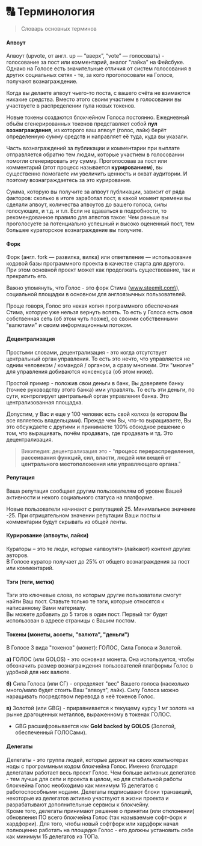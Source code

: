 # 🔠 Терминология

> Словарь основных терминов

#### Апвоут

Апвоут (upvote, от англ. up — “вверх”, “vote” — голосовать) - голосование за пост или комментарий, аналог "лайка" на Фейсбуке. Однако на Голосе есть значительные отличия от систем голосования в других социальных сетях - те, за кого проголосовали на Голосе, получают вознаграждение.

Когда вы делаете апвоут чьего-то поста, с вашего счёта не взимаются никакие средства. Вместо этого своим участием в голосовании вы участвуете в распределении пула новых токенов.

Новые токены создаются блокчейном Голоса постоянно. Ежедневный объём сгенерированных токенов представляет собой **пул вознаграждения**, из которого ваш апвоут (голос, лайк) берёт определенную сумму средств и направляет её туда, куда вы указали.

Часть вознаграждений за публикации и комментарии при выплате отправляется обратно тем людям, которые участием в голосовании помогли сгенерировать эту сумму. Проголосовав за пост или комментарий (этот процесс называется **курированием**), вы существенно помогаете им увеличить ценность и охват аудитории. И поэтому вознаграждаетесь за это курирование.

Сумма, которую вы получите за апвоут публикации, зависит от ряда факторов: сколько в итоге заработал пост, в какой момент времени вы сделали апвоут, количества апвоутов до вашего голоса, силы голосующих, и т.д. и т.п. 
Если не вдаваться в подробности, то рекомендованное правило для апвотов такое:
Чем раньше вы проголосуете за потенциально успешный и высоко оцененный пост, тем большее кураторское вознаграждение вы получите.

#### Форк

Форк \(англ. fork — развилка, вилка\) или ответвление — использование кодовой базы программного проекта в качестве старта для другого. При этом основной проект может как продолжать существование, так и прекратить его.

Важно упомянуть, что Голос - это форк Стима \(www.steemit.com\),  социальной площадки в основном для англоязычных пользователей.

Проще говоря, Голос это некая копия программного обеспечения Стима, которую уже нельзя вернуть вспять. То есть у Голоса есть своя собственная сеть \(об этом чуть позже\), со своими собственными "валютами" и своим информационным потоком.

#### Децентрализация

Простыми словами, децентрализация - это когда отсутствует центральный орган управления. То есть это нечто, что управляется не одним человеком / командой / органом, а сразу многими. Эти "многие" для управления добиваются консенсуса \(об этом ниже\).

Простой пример - положив свои деньги в банк, Вы доверяете банку \(точнее руководству этого банка\) ими управлять. То есть эти деньги, по сути, контролирует центральный орган управления банка. Это централизованная площадка.

Допустим, у Вас и еще у 100 человек есть свой колхоз \(в котором Вы все являетесь владельцами\). Прежде чем Вы, что-то выращиваете, Вы это обсуждаете с другими и принимаете 100% обоюдное решение о том, что выращивать, почём продавать, где продавать и тд. Это децентрализация.

> Википедия: децентрализация это - "**процесс перераспределения, рассеивания функций, сил, власти, людей или вещей от центрального местоположения или управляющего органа**."

#### Репутация

Ваша репутация сообщает другим пользователям об уровне Вашей активности и некого социального статуса на платформе.

Новые пользователи начинают с репутацией 25. Минимальное значение -25. При отрицательном значении репутации Ваши посты и комментарии будут скрывать из общей ленты.

#### Курирование \(апвоуты, лайки\)

Кураторы – это те люди, которые «апвоутят» \(лайкают\) контент других авторов.   
В Голосе куратор получает до 25% от общего вознаграждения за пост или комментарий.

#### Тэги \(теги, метки\)

Тэги это ключевые слова, по которым другие пользователи смогут найти Ваш пост. Ставьте только те тэги, которые относятся к написанному Вами материалу.  
Вы можете добавить до 5 тэгов в один пост. Первый тэг будет использован в адресе страницы с Вашим постом.

#### Токены \(монеты, ассеты, "валюта", "деньги"\)

В Голосе 3 вида "токенов" \(монет\): ГОЛОС, Сила Голоса и Золотой.

**а\)** ГОЛОС \(или GOLOS\) - это основная монета. Она используется, чтобы обозначить размер вознаграждения пользователей платформы Голос в удобной для них валюте.

**б\)** Сила Голоса \(или СГ\) - определяет "вес" Вашего голоса \(насколько много/мало будет стоить Ваш "апвоут", лайк\). Силу Голоса можно наращивать посредством перевода в неё токенов Голос. 

**в\)** Золотой \(или GBG\) - приравнивается к текущему курсу 1 мг золота на рынке драгоценных металлов, выраженному в токенах ГОЛОС. 

* GBG расшифровывается как **Gold backed by GOLOS** \(Золотой, обеспеченный ГОЛОСами\).

#### Делегаты 

Делегаты - это группа людей, которые держат на своих компьютерах ноды с программным кодом блокчейна Голос. Именно благодаря делегатам работает весь проект Голос. Чем больше активных делегатов - тем лучше для сети и проекта в целом, но для стабильной работы блокчейна Голос необходимо как минимум 15 делегатов с работоспособными нодами. Делегаты подписывают блоки транзакций, некоторые из делегатов активно участвуют в жизни проекта и разрабатывают дополнительные сервисы к блокчейну.   
Кроме того, делегаты принимают решение о принятии \(или отклонении\) обновления ПО всего блокчейна Голос \(так называемые софт-форк и хардфорки\). Для того, чтобы новый софтфорк или хардфорк начал полноценно работать на площадке Голос - его должны установить себе как минимум 15 делегатов из ТОПа. 

